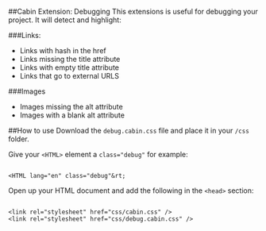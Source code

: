 ##Cabin Extension: Debugging
This extensions is useful for debugging your project. It will detect and highlight:

###Links:
<ul>
	<li>Links with hash in the href</li>
	<li>Links missing the title attribute</li>
	<li>Links with empty title attribute</li>
	<li>Links that go to external URLS</li>
</ul>

###Images
<ul>
	<li>Images missing the alt attribute</li>
	<li>Images with a blank alt attribute</li>
</ul>

##How to use
Download the <code>debug.cabin.css</code> file and place it in your <code>/css</code> folder.

Give your <code>&lt;HTML&gt;</code> element a <code>class="debug"</code> for example:
<pre><code>
&lt;HTML lang="en" class="debug"&rt;	
</code></pre> 
Open up your HTML document and add the following in the <code>&lt;head&gt;</code> section:
<pre><code>
&lt;link rel="stylesheet" href="css/cabin.css" /&gt;
&lt;link rel="stylesheet" href="css/debug.cabin.css" /&gt;
</code></pre>
